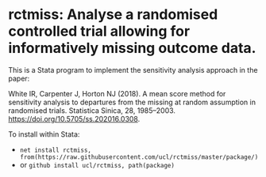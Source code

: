 # rctmiss: Analyse a randomised controlled trial allowing for informatively missing outcome data.

This is a Stata program to implement the sensitivity analysis approach in the paper:

White IR, Carpenter J, Horton NJ (2018). A mean score method for sensitivity analysis to departures from the missing at random assumption in randomised trials. Statistica Sinica, 28, 1985–2003. 
https://doi.org/10.5705/ss.202016.0308.

To install within Stata:
- `net install rctmiss, from(https://raw.githubusercontent.com/ucl/rctmiss/master/package/)`
- or `github install ucl/rctmiss, path(package)`
